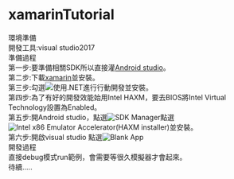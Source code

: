 # xamarinTutorial
環境準備  
  開發工具:visual studio2017  
準備過程  
  第一步:要準備相關SDK所以直接灌[Android studio](https://developer.android.com/studio/index.html)。  
  第二步:下載[xamarin](https://www.xamarin.com/download)並安裝。  
  第三步:勾選![使用.NET進行行動開發](https://imgur.com/odeDH2x.png)並安裝。  
  第四步:為了有好的開發效能始用Intel HAXM，要去BIOS將Intel Virtual Technology設置為Enabled。  
  第五步:開Android studio，點選![SDK Manager](https://imgur.com/8KI8Ep6.png)點選![Intel x86 Emulator Accelerator(HAXM installer)](https://imgur.com/e0jZnrf.png)並安裝。  
  第六步:開啟visual studio 點選![Blank App](https://i.imgur.com/pBXOFAU.jpg)  
開發過程  
  直接debug模式run範例，會需要等很久模擬器才會起來。  
  待續.....  
